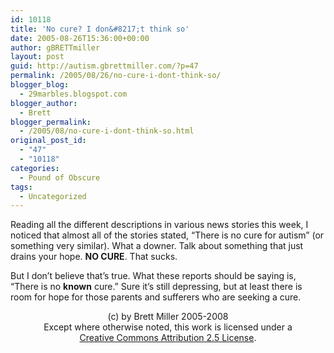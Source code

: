 ```yaml
---
id: 10118
title: 'No cure? I don&#8217;t think so'
date: 2005-08-26T15:36:00+00:00
author: gBRETTmiller
layout: post
guid: http://autism.gbrettmiller.com/?p=47
permalink: /2005/08/26/no-cure-i-dont-think-so/
blogger_blog:
  - 29marbles.blogspot.com
blogger_author:
  - Brett
blogger_permalink:
  - /2005/08/no-cure-i-dont-think-so.html
original_post_id:
  - "47"
  - "10118"
categories:
  - Pound of Obscure
tags:
  - Uncategorized
---
```

Reading all the different descriptions in various news stories this week, I noticed that almost all of the stories stated, &#8220;There is no cure for autism&#8221; (or something very similar). What a downer. Talk about something that just drains your hope. **NO CURE**. That sucks.

But I don&#8217;t believe that&#8217;s true. What these reports should be saying is, &#8220;There is no **known** cure.&#8221; Sure it&#8217;s still depressing, but at least there is room for hope for those parents and sufferers who are seeking a cure.

<div class="blogger-post-footer">
  <p align="center">
    (c) by Brett Miller 2005-2008<br /> Except where otherwise noted, this work is licensed under a<br /> <a href="http://creativecommons.org/licenses/by/2.5/" rel="license">Creative Commons Attribution 2.5 License</a>.
  </p>
</div>